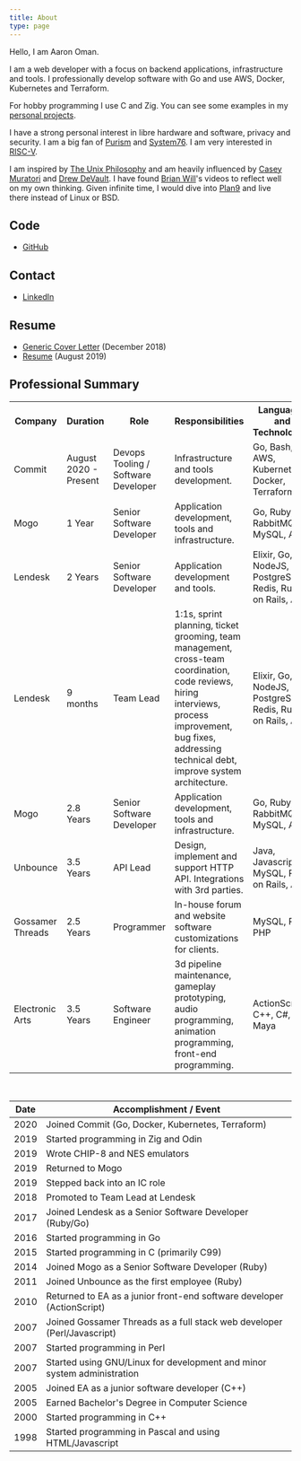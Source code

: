 ```yaml
---
title: About
type: page
---
```


Hello, I am Aaron Oman.

I am a web developer with a focus on backend applications, infrastructure and tools.
I professionally develop software with Go and use AWS, Docker, Kubernetes and Terraform.

For hobby programming I use C and Zig. You can see some examples in my [personal projects](/projects/).

I have a strong personal interest in libre hardware and software, privacy and
security.  I am a big fan of [Purism](https://puri.sm/why-purism/) and
[System76](https://blog.system76.com/post/179592732883/system76-on-us-manufacturing-and-open-hardware).
I am very interested in [RISC-V](https://riscv.org/why-risc-v/).

I am inspired by [The Unix Philosophy](https://en.wikipedia.org/wiki/Unix_philosophy) and am heavily influenced by
[Casey Muratori](https://caseymuratori.com/blog_0015) and [Drew DeVault](https://drewdevault.com/).  I have found [Brian Will](https://www.youtube.com/watch?v=QM1iUe6IofM&t=27s)'s videos to reflect well on my own thinking.  Given infinite time, I would dive into [Plan9](https://9p.io/plan9/about.html) and live there instead of Linux or BSD.

## Code

- [GitHub](https://github.com/groovestomp)

## Contact

- [LinkedIn](https://www.linkedin.com/in/aaronoman)

## Resume

- [Generic Cover Letter](/generic_cover_letter_2018-12.pdf) (December 2018)
- [Resume](/resume_2019-08.pdf) (August 2019)

## Professional Summary

<div class="scroll-container">

  <table>
    <tr>
      <th>Company</th>
      <th>Duration</th>
      <th>Role</th>
      <th>Responsibilities</th>
      <th>Languages and Technologies</th>
    </tr>
    <tr>
      <td>Commit</td>
      <td>August 2020 - Present</td>
      <td>Devops Tooling / Software Developer</td>
      <td>Infrastructure and tools development.</td>
      <td>Go, Bash, AWS, Kubernetes, Docker, Terraform</td>
    </tr>
    <tr>
      <td>Mogo</td>
      <td>1 Year</td>
      <td>Senior Software Developer</td>
      <td>Application development, tools and infrastructure.</td>
      <td>Go, Ruby, RabbitMQ, MySQL, AWS</td>
    </tr>
    <tr>
      <td>Lendesk</td>
      <td>2 Years</td>
      <td>Senior Software Developer</td>
      <td>Application development and tools.</td>
      <td>Elixir, Go, NodeJS, PostgreSQL, Redis, Ruby on Rails, AWS</td>
    </tr>
    <tr>
      <td>Lendesk</td>
      <td>9 months</td>
      <td>Team Lead</td>
      <td>1:1s, sprint planning, ticket grooming, team management, cross-team coordination, code reviews, hiring interviews, process improvement, bug fixes, addressing technical debt, improve system architecture.</td>
      <td>Elixir, Go, NodeJS, PostgreSQL, Redis, Ruby on Rails, AWS</td>
    </tr>
    <tr>
      <td>Mogo</td>
      <td>2.8 Years</td>
      <td>Senior Software Developer</td>
      <td>Application development, tools and infrastructure.</td>
      <td>Go, Ruby, RabbitMQ, MySQL, AWS</td>
    </tr>
    <tr>
      <td>Unbounce</td>
      <td>3.5 Years</td>
      <td>API Lead</td>
      <td>Design, implement and support HTTP API. Integrations with 3rd parties.</td>
      <td>Java, Javascript, MySQL, Ruby on Rails, AWS</td>
    </tr>
    <tr>
      <td>Gossamer Threads</td>
      <td>2.5 Years</td>
      <td>Programmer</td>
      <td>In-house forum and website software customizations for clients.</td>
      <td>MySQL, Perl, PHP</td>
    </tr>
    <tr>
      <td>Electronic Arts </td>
      <td>3.5 Years</td>
      <td>Software Engineer</td>
      <td>3d pipeline maintenance, gameplay prototyping, audio programming, animation programming, front-end programming.</td>
      <td>ActionScript, C++, C#, Maya</td>
    </tr>
  </table>
</div>

<br/>

| Date | Accomplishment / Event |
|------|----------------|
| 2020 | Joined Commit (Go, Docker, Kubernetes, Terraform) |
| 2019 | Started programming in Zig and Odin |
| 2019 | Wrote CHIP-8 and NES emulators |
| 2019 | Returned to Mogo |
| 2019 | Stepped back into an IC role |
| 2018 | Promoted to Team Lead at Lendesk |
| 2017 | Joined Lendesk as a Senior Software Developer (Ruby/Go) |
| 2016 | Started programming in Go |
| 2015 | Started programming in C (primarily C99) |
| 2014 | Joined Mogo as a Senior Software Developer (Ruby) |
| 2011 | Joined Unbounce as the first employee (Ruby) |
| 2010 | Returned to EA as a junior front-end software developer (ActionScript) |
| 2007 | Joined Gossamer Threads as a full stack web developer (Perl/Javascript) |
| 2007 | Started programming in Perl |
| 2007 | Started using GNU/Linux for development and minor system administration |
| 2005 | Joined EA as a junior software developer (C++) |
| 2005 | Earned Bachelor's Degree in Computer Science |
| 2000 | Started programming in C++ |
| 1998 | Started programming in Pascal and using HTML/Javascript |
